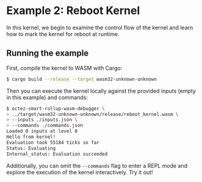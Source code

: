 # Example 2: Reboot Kernel

In this kernel, we begin to examine the control flow of
the kernel and learn how to mark the kernel for reboot at runtime.

## Running the example

First, compile the kernel to WASM with Cargo:
<!-- $MDX skip -->
```sh
$ cargo build --release --target wasm32-unknown-unknown
```

Then you can execute the kernel locally against the provided inputs (empty in this example) and commands:
```sh
$ octez-smart-rollup-wasm-debugger \
> ../target/wasm32-unknown-unknown/release/reboot_kernel.wasm \
> --inputs ./inputs.json \
> --commands ./commands.json
Loaded 0 inputs at level 0
Hello from kernel!
Evaluation took 55184 ticks so far
Status: Evaluating
Internal_status: Evaluation succeeded
```

Additionally, you can omit the `--commands` flag to enter a REPL mode and
explore the execution of the kernel interactively. Try it out!

